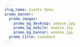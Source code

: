 ```yaml
---
slug_name: assets data
promo_banner:
  promo_images:
    promo_bg_desktop: aomine.jpg
    promo_bg_mobile: aomine.jpg
    promo_bg_banner: aomine.jpg
  promo_title: sadadasd
---
```

